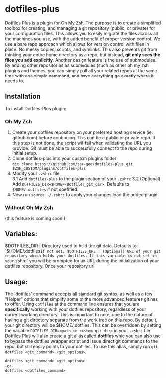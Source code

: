 # dotfiles-plus
Dotfiles Plus is a plugin for Oh My Zsh. The purpose is to create a simplified toolbox for creating, and managing a git repository (public, or private) for your configuration files. This allows you to esily migrate the files across all the machines you use, with the added benefit of proper version control. We use a bare repo approach which allows for version control with files in place. No messy copies, scripts, and symlinks. This also prevents git from thinking your entire home directory as a repo, but instead, __git only sees the files you add explicitly__. Another design feature is the use of submodules. By adding other repositories as submodules (such as other oh my zsh plugins and themes, you can simply pull all your related repos at the same time with one simple command, and have everything go exactly where it needs to.

## Installation
To install Dotfiles-Plus plugin:  
### Oh My Zsh
1. Create your dotfiles repository on your preferred hosting service (ie: github.com) before continuing. This can be a public or private repo. 
If this step is not done, the script will fail when validating the URL you provide. Git must be able to successfully connect to the repo during initial setup.
3. Clone dotfiles-plus into your custom plugins folder  
  `git clone https://github.com/see-gee/dotfiles-plus.git $ZSH_CUSTOM/plugins/dotfiles-plus`  
3. Modify your `.zshrc` file  
  3.1 Add `dotfiles-plus` to the plugin section of your `.zshrc`
  3.2 (Optional) Add `DOTFILES_DIR=$HOME/<dotfiles_git_dir>`, Defaults to `$HOME/.dotfiles` if not spefified. 
4. Now run `source ~/.zshrc` to apply your changes load the added plugin.

### Without Oh My Zsh
(this feature is coming soon!)

## Variables:
$DOTFILES_DIR | Directory used to hold the git data. Defaults to `$HOME/.dotfiles` if not set.
$DOTFILES_URL | (Optional) URL of your git repository which holds your dotfiles. If this variable is not set in your `.zshrc` you will be prompted for an URL during the initialization of your dotfiles repository. Once your repository url



## Usage:
The 'dotfiles' command accepts all standard git syntax, as well as a few "Helper" options that simplify some of the more advanced features git has to offer. Using `dotfiles` at the command line ensures that you are __specifically__ working with your dotfiles repository, regardless of your current working directory. This is important to note, due to the nature of having a git directory separate from the work tree on this repo. By default, your git directory will be $HOME/.dotfiles. This can be overridden by setting the variable `DOTFILES_DIR=<path_to_custom_git_dir>` in your `.zshrc` file. Dotfiles Plus will also create a git alias called **dotfiles** whic you can also use to bypass the dotfiles wrapper script and issue direct git commands to the repo, but still easily points to your dotfiles. To use this alias, simply run `git dotfiles <git_command> <git_options>`.

`dotfiles <git command> <git_options>`  
  -or-  
`dotfiles <dotfiles_command>`  



